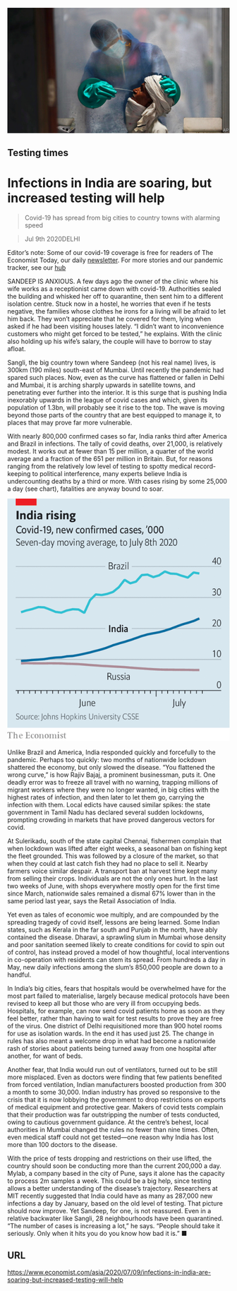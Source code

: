 ![](./images/20200711_ASP001_0.jpg)

## Testing times

# Infections in India are soaring, but increased testing will help

> Covid-19 has spread from big cities to country towns with alarming speed

> Jul 9th 2020DELHI

Editor’s note: Some of our covid-19 coverage is free for readers of The Economist Today, our daily [newsletter](https://www.economist.com/https://my.economist.com/user#newsletter). For more stories and our pandemic tracker, see our [hub](https://www.economist.com//news/2020/03/11/the-economists-coverage-of-the-coronavirus)

SANDEEP IS ANXIOUS. A few days ago the owner of the clinic where his wife works as a receptionist came down with covid-19. Authorities sealed the building and whisked her off to quarantine, then sent him to a different isolation centre. Stuck now in a hostel, he worries that even if he tests negative, the families whose clothes he irons for a living will be afraid to let him back. They won’t appreciate that he covered for them, lying when asked if he had been visiting houses lately. “I didn’t want to inconvenience customers who might get forced to be tested,” he explains. With the clinic also holding up his wife’s salary, the couple will have to borrow to stay afloat.

Sangli, the big country town where Sandeep (not his real name) lives, is 300km (190 miles) south-east of Mumbai. Until recently the pandemic had spared such places. Now, even as the curve has flattened or fallen in Delhi and Mumbai, it is arching sharply upwards in satellite towns, and penetrating ever further into the interior. It is this surge that is pushing India inexorably upwards in the league of covid cases and which, given its population of 1.3bn, will probably see it rise to the top. The wave is moving beyond those parts of the country that are best equipped to manage it, to places that may prove far more vulnerable.

With nearly 800,000 confirmed cases so far, India ranks third after America and Brazil in infections. The tally of covid deaths, over 21,000, is relatively modest. It works out at fewer than 15 per million, a quarter of the world average and a fraction of the 651 per million in Britain. But, for reasons ranging from the relatively low level of testing to spotty medical record-keeping to political interference, many experts believe India is undercounting deaths by a third or more. With cases rising by some 25,000 a day (see chart), fatalities are anyway bound to soar.



![](./images/20200711_ASC367.png)

Unlike Brazil and America, India responded quickly and forcefully to the pandemic. Perhaps too quickly: two months of nationwide lockdown shattered the economy, but only slowed the disease. “You flattened the wrong curve,” is how Rajiv Bajaj, a prominent businessman, puts it. One deadly error was to freeze all travel with no warning, trapping millions of migrant workers where they were no longer wanted, in big cities with the highest rates of infection, and then later to let them go, carrying the infection with them. Local edicts have caused similar spikes: the state government in Tamil Nadu has declared several sudden lockdowns, prompting crowding in markets that have proved dangerous vectors for covid.

At Sulerikadu, south of the state capital Chennai, fishermen complain that when lockdown was lifted after eight weeks, a seasonal ban on fishing kept the fleet grounded. This was followed by a closure of the market, so that when they could at last catch fish they had no place to sell it. Nearby farmers voice similar despair. A transport ban at harvest time kept many from selling their crops. Individuals are not the only ones hurt. In the last two weeks of June, with shops everywhere mostly open for the first time since March, nationwide sales remained a dismal 67% lower than in the same period last year, says the Retail Association of India.

Yet even as tales of economic woe multiply, and are compounded by the spreading tragedy of covid itself, lessons are being learned. Some Indian states, such as Kerala in the far south and Punjab in the north, have ably contained the disease. Dharavi, a sprawling slum in Mumbai whose density and poor sanitation seemed likely to create conditions for covid to spin out of control, has instead proved a model of how thoughtful, local interventions in co-operation with residents can stem its spread. From hundreds a day in May, new daily infections among the slum’s 850,000 people are down to a handful.

In India’s big cities, fears that hospitals would be overwhelmed have for the most part failed to materialise, largely because medical protocols have been revised to keep all but those who are very ill from occupying beds. Hospitals, for example, can now send covid patients home as soon as they feel better, rather than having to wait for test results to prove they are free of the virus. One district of Delhi requisitioned more than 900 hotel rooms for use as isolation wards. In the end it has used just 25. The change in rules has also meant a welcome drop in what had become a nationwide rash of stories about patients being turned away from one hospital after another, for want of beds.

Another fear, that India would run out of ventilators, turned out to be still more misplaced. Even as doctors were finding that few patients benefited from forced ventilation, Indian manufacturers boosted production from 300 a month to some 30,000. Indian industry has proved so responsive to the crisis that it is now lobbying the government to drop restrictions on exports of medical equipment and protective gear. Makers of covid tests complain that their production was far outstripping the number of tests conducted, owing to cautious government guidance. At the centre’s behest, local authorities in Mumbai changed the rules no fewer than nine times. Often, even medical staff could not get tested—one reason why India has lost more than 100 doctors to the disease.

With the price of tests dropping and restrictions on their use lifted, the country should soon be conducting more than the current 200,000 a day. Mylab, a company based in the city of Pune, says it alone has the capacity to process 2m samples a week. This could be a big help, since testing allows a better understanding of the disease’s trajectory. Researchers at MIT recently suggested that India could have as many as 287,000 new infections a day by January, based on the old level of testing. That picture should now improve. Yet Sandeep, for one, is not reassured. Even in a relative backwater like Sangli, 28 neighbourhoods have been quarantined. “The number of cases is increasing a lot,” he says. “People should take it seriously. Only when it hits you do you know how bad it is.” ■

## URL

https://www.economist.com/asia/2020/07/09/infections-in-india-are-soaring-but-increased-testing-will-help
